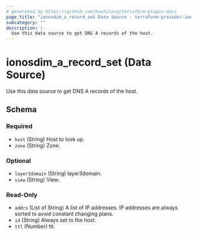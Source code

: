 ```yaml
---
# generated by https://github.com/hashicorp/terraform-plugin-docs
page_title: "ionosdim_a_record_set Data Source - terraform-provider-ionosdim"
subcategory: ""
description: |-
  Use this data source to get DNS A records of the host.
---
```


# ionosdim_a_record_set (Data Source)

Use this data source to get DNS A records of the host.



<!-- schema generated by tfplugindocs -->
## Schema

### Required

- `host` (String) Host to look up.
- `zone` (String) Zone.

### Optional

- `layer3domain` (String) layer3domain.
- `view` (String) View.

### Read-Only

- `addrs` (List of String) A list of IP addresses. IP addresses are always sorted to avoid constant changing plans.
- `id` (String) Always set to the host.
- `ttl` (Number) ttl.
